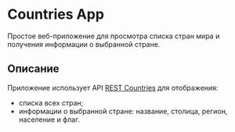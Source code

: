 # Countries App

Простое веб-приложение для просмотра списка стран мира и получения информации о выбранной стране.

## Описание

Приложение использует API [REST Countries](https://restcountries.com/) для отображения:

- списка всех стран;
- информации о выбранной стране: название, столица, регион, население и флаг.

